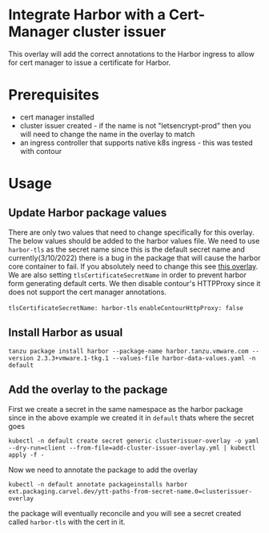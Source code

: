 # Integrate Harbor with a Cert-Manager cluster issuer


This overlay will add the correct annotations to the Harbor ingress to allow for cert manager to issue a certificate for Harbor.


# Prerequisites

* cert manager installed
* cluster issuer created -  if the name is not "letsencrypt-prod" then you will need to change the name in the overlay to match
* an ingress controller that supports native k8s ingress -  this was tested with contour



# Usage

## Update Harbor package values

There are only two values that need to change specifically for this overlay. The below values should be added to the harbor values file. We need to use `harbor-tls` as the secret name since this is the default secret name and currently(3/10/2022) there is a bug in the package that will cause the harbor core container to fail. If you absolutely need to change this see [this overlay](). We are also setting `tlsCertificateSecretName` in order to prevent harbor form generating default certs. We then disable contour's HTTPProxy since it does not support the cert manager annotations. 

`tlsCertificateSecretName: harbor-tls`
`enableContourHttpProxy: false`


## Install Harbor as usual

```
tanzu package install harbor --package-name harbor.tanzu.vmware.com --version 2.3.3+vmware.1-tkg.1 --values-file harbor-data-values.yaml -n default
```

## Add the overlay to the package

First we create a secret in the same namespace as the harbor package since in the above example we created it in `default` thats where the secret goes

```
kubectl -n default create secret generic clusterissuer-overlay -o yaml --dry-run=client --from-file=add-cluster-issuer-overlay.yml | kubectl apply -f -
```

Now we need to annotate the package to add the overlay

```
kubectl -n default annotate packageinstalls harbor ext.packaging.carvel.dev/ytt-paths-from-secret-name.0=clusterissuer-overlay
```


the package will eventually reconcile and you will see a secret created called `harbor-tls` with the cert in it.